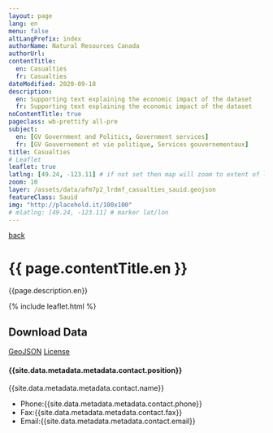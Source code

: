 ```yaml
---
layout: page
lang: en
menu: false
altLangPrefix: index
authorName: Natural Resources Canada
authorUrl:
contentTitle:
  en: Casualties
  fr: Casualties
dateModified: 2020-09-18
description:
  en: Supporting text explaining the economic impact of the dataset
  fr: Supporting text explaining the economic impact of the dataset
noContentTitle: true
pageclass: wb-prettify all-pre
subject:
  en: [GV Government and Politics, Government services]
  fr: [GV Gouvernement et vie politique, Services gouvernementaux]
title: Casualties
# Leaflet
leaflet: true
latlng: [49.24, -123.11] # if not set then map will zoom to extent of layer
zoom: 10
layer: /assets/data/afm7p2_lrdmf_casualties_sauid.geojson
featureClass: Sauid
img: "http://placehold.it/100x100"
# mlatlng: [49.24, -123.11] # marker lat/lon
---
```

[back](../)
# {{ page.contentTitle.en }}

{{page.description.en}}

{% include leaflet.html %}

## Download Data

[GeoJSON]({{site.baseurl}}{{page.layer}})
[License]({{site.data.metadata.metadata.license.url}})
<h4>{{site.data.metadata.metadata.contact.position}}</h4>
<p>{{site.data.metadata.metadata.contact.name}}</p>
<ul>
<li>Phone:{{site.data.metadata.metadata.contact.phone}}</li>
<li>Fax:{{site.data.metadata.metadata.contact.fax}}</li>
<li>Email:{{site.data.metadata.metadata.contact.email}}</li>
</ul>